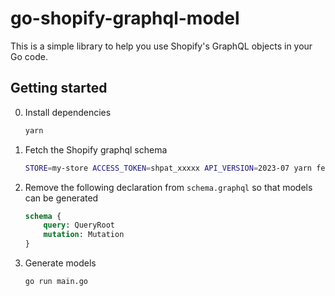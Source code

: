 # go-shopify-graphql-model

This is a simple library to help you use Shopify's GraphQL objects in your Go code.

## Getting started

0. Install dependencies

    ```bash
    yarn
    ```

1. Fetch the Shopify graphql schema

    ```bash
    STORE=my-store ACCESS_TOKEN=shpat_xxxxx API_VERSION=2023-07 yarn fetch
    ```

2. Remove the following declaration from `schema.graphql` so that models can be generated

    ```graphql
    schema {
        query: QueryRoot
        mutation: Mutation
    }
    ```

3. Generate models

    ```bash
    go run main.go
    ```
